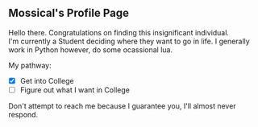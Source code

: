  Mossical's Profile Page
---
Hello there. Congratulations on finding this insignificant individual.  
I'm currently a Student deciding where they want to go in life.
I generally work in Python however, do some ocassional lua.

My pathway:
- [x] Get into College
- [ ] Figure out what I want in College

Don't attempt to reach me because I guarantee you, I'll almost never respond.
